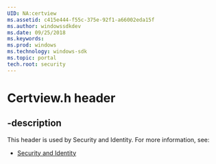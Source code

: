 ```yaml
---
UID: NA:certview
ms.assetid: c415e444-f55c-375e-92f1-a66002eda15f
ms.author: windowssdkdev
ms.date: 09/25/2018
ms.keywords: 
ms.prod: windows
ms.technology: windows-sdk
ms.topic: portal
tech.root: security
---
```


# Certview.h header


## -description


This header is used by Security and Identity. For more information, see:

- [Security and Identity](../_security)
